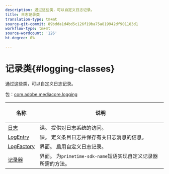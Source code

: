 ```yaml
---
description: 通过这些类，可以自定义日志记录。
title: 日志记录类
translation-type: tm+mt
source-git-commit: 89bdda1d4bd5c126f19ba75a819942df901183d1
workflow-type: tm+mt
source-wordcount: '126'
ht-degree: 0%

---
```



# 记录类{#logging-classes}

通过这些类，可以自定义日志记录。

包：[com.adobe.mediacore.logging](https://help.adobe.com/en_US/primetime/api/psdk/javadoc_1.4/com/adobe/mediacore/logging/package-summary.html)

<table frame="all" colsep="1" rowsep="1" id="table_389797D3CEF14EA2862E0B20C6E6CC41"> 
 <thead> 
  <tr rowsep="1"> 
   <th colname="1" class="entry"> <p>名称 </p> </th> 
   <th colname="2" class="entry"> <p>说明 </p> </th> 
  </tr> 
 </thead>
 <tbody> 
  <tr rowsep="1"> 
   <td colname="1"><span class="codeph"><a href="https://help.adobe.com/en_US/primetime/api/psdk/javadoc_1.4/com/adobe/mediacore/logging/Log.html" format="html" scope="external"> 日志</a> </span></td> 
   <td colname="2"> 课。 提供对日志系统的访问。 </td> 
  </tr> 
  <tr rowsep="1"> 
   <td colname="1" rowsep="0"><span class="codeph"><a href="https://help.adobe.com/en_US/primetime/api/psdk/javadoc_1.4/com/adobe/mediacore/logging/LogEntry.html" format="html" scope="external"> LogEntry</a> </span></td> 
   <td colname="2" rowsep="0"> 课。 定义条目日志并保存有关日志消息的信息。 </td> 
  </tr> 
  <tr rowsep="1"> 
   <td colname="1"><span class="codeph"><a href="https://help.adobe.com/en_US/primetime/api/psdk/javadoc_1.4/com/adobe/mediacore/logging/LogFactory.html" format="html" scope="external"> LogFactory</a> </span></td> 
   <td colname="2"> 界面。 启用自定义日志记录。 </td> 
  </tr> 
  <tr rowsep="1"> 
   <td colname="1"><span class="codeph"><a href="https://help.adobe.com/en_US/primetime/api/psdk/javadoc_1.4/com/adobe/mediacore/logging/Logger.html" format="html" scope="external"> 记录器</a> </span></td> 
   <td colname="2">界面。 为<code>primetime-sdk-name</code>短语实现自定义记录器所需的方法。 </td> 
  </tr> 
 </tbody>
</table>